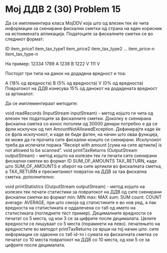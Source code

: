 
# Мој ДДВ 2 (30) Problem 15
Да се имплементира класа MojDDV која што од влезен тек ќе чита информации за скенирани фискални сметки од страна на еден корисник на истоимената апликација. Податоците за фискалните сметки се во следниот формат:

ID item_price1 item_tax_type1 item_price2 item_tax_type2 … item_price-n item_tax_type-n

На пример: 12334 1789 А 1238 B 1222 V 111 V

Постојат три типа на данок на додадена вредност и тоа:

А (18% од вредноста)
B (5% од вредноста)
V (0% од вредноста)
Повратокот на ДДВ изнесува 15% од данокот на додадената вредност за артикалот.

Да се имплементираат методите:

void readRecords (InputStream inputStream) - метод којшто ги чита од влезен тек податоците за фискалните сметки. Доколку е скенирана фискална сметка со износ поголем од 30000 денари потребно е да се фрли исклучок од тип AmountNotAllowedException. Дефинирајте каде ќе се фрла исклучокот, и каде ќе биде фатен, на начин што оваа функција, ќе може да ги прочита сите фискални коишто се скенирани. Исклучокот треба да испечати порака “Receipt with amount [сума на сите артикли] is not allowed to be scanned”.
void printTaxReturns (OutputStream outputStream) - метод којшто на излезен тек ги печати сите скенирани фискални сметки во формат ID SUM_OF_AMOUNTS TAX_RETURN, каде што SUM_OF_AMOUNTS e збирот на сите артикли во фискалната сметка, а TAX_RETURN е пресметаниот повраток на ДДВ за таа фискална сметка.
дополнително:

void printStatistics (OutputStream outputStream) - метод којшто на излезен тек печати статистики за повратокот на ДДВ од сите скенирани фискални сметки во формат min: MIN max: MAX sum: SUM count: COUNT average: AVERAGE, при што секоја од статистиките е во нов ред, а пак вредноста на статистиката е оддалечена со таб од името на статистиката (погледнете тест пример). Децималните вредности се печатат со 5 места, од кои 3 се за цифрите после децималата. Целите вредности се пишуваат со 5 места (порамнети на лево).
печатењето на вредностите во методот printTaxReturns се врши на тој начин што:
сите информации се одвоени со таб
id-то i сумата на фискалната сметка се печатат со 10 места
повратокот на ДДВ со 10 места, од кои 5 се за цифрите после децималата.